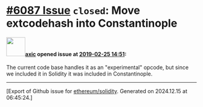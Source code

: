 # [\#6087 Issue](https://github.com/ethereum/solidity/issues/6087) `closed`: Move extcodehash into Constantinople

#### <img src="https://avatars.githubusercontent.com/u/20340?v=4" width="50">[axic](https://github.com/axic) opened issue at [2019-02-25 14:51](https://github.com/ethereum/solidity/issues/6087):

The current code base handles it as an "experimental" opcode, but since we included it in Solidity it was included in Constantinople.




-------------------------------------------------------------------------------



[Export of Github issue for [ethereum/solidity](https://github.com/ethereum/solidity). Generated on 2024.12.15 at 06:45:24.]
